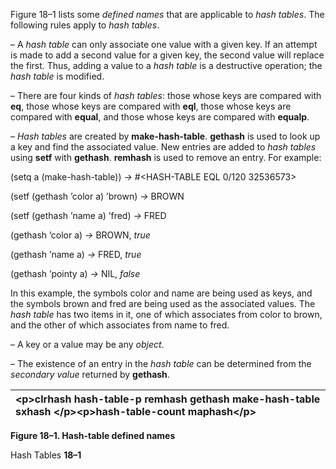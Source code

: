  

Figure 18–1 lists some *defined names* that are applicable to *hash tables*. The following rules apply to *hash tables*. 

– A *hash table* can only associate one value with a given key. If an attempt is made to add a second value for a given key, the second value will replace the first. Thus, adding a value to a *hash table* is a destructive operation; the *hash table* is modified. 

– There are four kinds of *hash tables*: those whose keys are compared with **eq**, those whose keys are compared with **eql**, those whose keys are compared with **equal**, and those whose keys are compared with **equalp**. 

– *Hash tables* are created by **make-hash-table**. **gethash** is used to look up a key and find the associated value. New entries are added to *hash tables* using **setf** with **gethash**. **remhash** is used to remove an entry. For example: 

(setq a (make-hash-table)) *→* #&#60;HASH-TABLE EQL 0/120 32536573&#62; 

(setf (gethash ’color a) ’brown) *→* BROWN 

(setf (gethash ’name a) ’fred) *→* FRED 

(gethash ’color a) *→* BROWN, *true* 

(gethash ’name a) *→* FRED, *true* 

(gethash ’pointy a) *→* NIL, *false* 

In this example, the symbols color and name are being used as keys, and the symbols brown and fred are being used as the associated values. The *hash table* has two items in it, one of which associates from color to brown, and the other of which associates from name to fred. 

– A key or a value may be any *object*. 

– The existence of an entry in the *hash table* can be determined from the *secondary value* returned by **gethash**. 

|&#60;p&#62;**clrhash hash-table-p remhash gethash make-hash-table sxhash** &#60;/p&#62;&#60;p&#62;**hash-table-count maphash**&#60;/p&#62;|
| :- |


**Figure 18–1. Hash-table defined names** 

Hash Tables **18–1**

 

 

